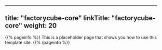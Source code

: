 
---
title: "factorycube-core"
linkTitle: "factorycube-core"
weight: 20
---

{{% pageinfo %}}
This is a placeholder page that shows you how to use this template site.
{{% /pageinfo %}}
